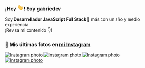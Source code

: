 <h3>¡Hey <img src="https://raw.githubusercontent.com/ABSphreak/ABSphreak/master/gifs/Hi.gif" width="20px" decondig="async">! Soy gabriedev</h3>

<p>Soy <strong>Desarrollador JavaScript Full Stack 🚀</strong> más con un año y medio experiencia.<br />¡Revisa mi contenido 👇!</p>

### 📸 Mis últimas fotos en [mi Instagram](https://instagram.com/gabrie.dev)


<a href='https://instagram.com/p/CtruQitPJU1' target='_blank'>
  <img width='20%' src='https://instagram.flba2-1.fna.fbcdn.net/v/t51.2885-15/354557634_595647665883083_2498794285121939883_n.jpg?stp=dst-jpg_e15_fr_s1080x1080&_nc_ht=instagram.flba2-1.fna.fbcdn.net&_nc_cat=111&_nc_ohc=apVw-95UQEcAX-lYUyZ&edm=APU89FABAAAA&ccb=7-5&oh=00_AfD6Ic0GZnX9zNFkcJCHK1aqPreQnuIYfCwydM_eM03P_g&oe=64972423&_nc_sid=f4eaf9' alt='Instagram photo' />
</a>
<a href='https://instagram.com/p/CtrtZEhvfjK' target='_blank'>
  <img width='20%' src='https://instagram.flba2-1.fna.fbcdn.net/v/t51.2885-15/354566352_1280061536273536_3184760590463359796_n.jpg?stp=dst-jpg_e15&_nc_ht=instagram.flba2-1.fna.fbcdn.net&_nc_cat=104&_nc_ohc=BZuf_eYJB6gAX-6ywdt&edm=APU89FABAAAA&ccb=7-5&oh=00_AfCWUR0RyaVwLe0rfdUWWIxhNdyU9H0O3ZzkcXi3WoXQBA&oe=6496891C&_nc_sid=f4eaf9' alt='Instagram photo' />
</a>
<a href='https://instagram.com/p/CtDUXiGIwfW' target='_blank'>
  <img width='20%' src='https://instagram.flba2-1.fna.fbcdn.net/v/t51.2885-15/350888316_2281662725376540_4082540287140756007_n.jpg?stp=dst-jpg_e15&_nc_ht=instagram.flba2-1.fna.fbcdn.net&_nc_cat=100&_nc_ohc=2rKwAQ514eoAX8Hpsqc&edm=APU89FABAAAA&ccb=7-5&oh=00_AfCF2j9Xmcvj1wFzo59vrrXLNN_3tPEmmMJYbwdNnf_lxw&oe=64974958&_nc_sid=f4eaf9' alt='Instagram photo' />
</a>
<a href='https://instagram.com/p/CoTfm_INWyt' target='_blank'>
  <img width='20%' src='https://instagram.flba2-1.fna.fbcdn.net/v/t51.2885-15/321050480_935030397667260_4356312353538439528_n.jpg?stp=dst-jpg_e15&_nc_ht=instagram.flba2-1.fna.fbcdn.net&_nc_cat=100&_nc_ohc=x78qWAE6Vo4AX_OUcB8&edm=APU89FABAAAA&ccb=7-5&oh=00_AfBJDz3CGdGgSqfymS8h7SLaaqqwHb_XnuPdkSuTQiDegg&oe=64970B97&_nc_sid=f4eaf9' alt='Instagram photo' />
</a>
